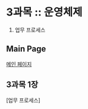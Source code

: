# 3과목 :: 운영체제
1. 업무 프로세스


## Main Page
[메인 페이지](https://github.com/JuNijen/Industrial-Engineer-Information-Processing/wiki/0_Main-Page)

## 3과목 1장
[업무 프로세스]